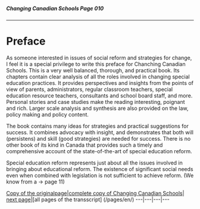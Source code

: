 ##### Changing Canadian Schools Page 010
***
### 

# Preface
As someone interested in issues of social reform and strategies
for change, I feel it is a special privilege to write this preface
for Chanching Canadian Schools.
This is a very well balanced, thorough, and practical book.
Its chapters contain clear analysis of all the roles involved in
changing special education practices. It provides perspectives
and insights from the points of view of parents, administrators,
regular classroom teachers, special education resource teachers,
consultants and school board staff, and more.
Personal stories and case studies make the reading interesting,
poignant and rich. Larger scale analysis and synthesis are
also provided on the law, policy making and policy content.

The book contains many ideas for strategies and practical
suggestions for success. It combines advocacy with insight,
and demonstrates that both will (persistens) and skill (good
strategies) are needed for success. There is no other book of
its kind in Canada that provides such a timely and comprehensive
account of the state-of-the-art of special education reform.

Special education reform represents just about all the issues
involved in bringing about educational reform. The existence
of significant social needs even when combined with
legislation is not sufficient to achieve reform. (We know from a -> page 11)


[Copy of the originalpage](/copies-from-original/CCS010.png)|[complete copy of Changing Canadian Schools](/copies-from-original/BestCopy_Changing_Canadian_Schools_Perspectives_on_Disability_and_Inclusion.pdf)|
[next page](Changing_Canadian_Schools-011)|[all pages of the transscript] (/pages/en/)
---|---|---|---
